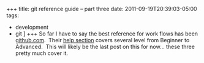 +++
title: git reference guide – part three
date: 2011-09-19T20:39:03-05:00
tags:
  - development
  - git
]
+++
So far I have to say the best reference for work flows has been [github.com](http://github.com "GitHub").  Their [help section](http://help.github.com/ "GitHub Help Center") covers several level from Beginner to Advanced.  This will likely be the last post on this for now&#8230; these three pretty much cover it.
